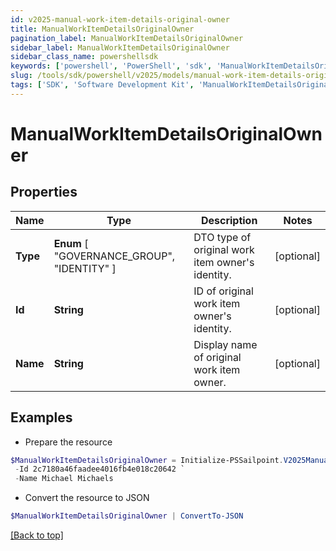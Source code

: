 ```yaml
---
id: v2025-manual-work-item-details-original-owner
title: ManualWorkItemDetailsOriginalOwner
pagination_label: ManualWorkItemDetailsOriginalOwner
sidebar_label: ManualWorkItemDetailsOriginalOwner
sidebar_class_name: powershellsdk
keywords: ['powershell', 'PowerShell', 'sdk', 'ManualWorkItemDetailsOriginalOwner', 'V2025ManualWorkItemDetailsOriginalOwner'] 
slug: /tools/sdk/powershell/v2025/models/manual-work-item-details-original-owner
tags: ['SDK', 'Software Development Kit', 'ManualWorkItemDetailsOriginalOwner', 'V2025ManualWorkItemDetailsOriginalOwner']
---
```



# ManualWorkItemDetailsOriginalOwner

## Properties

Name | Type | Description | Notes
------------ | ------------- | ------------- | -------------
**Type** |  **Enum** [  "GOVERNANCE_GROUP",    "IDENTITY" ] | DTO type of original work item owner's identity. | [optional] 
**Id** | **String** | ID of original work item owner's identity. | [optional] 
**Name** | **String** | Display name of original work item owner. | [optional] 

## Examples

- Prepare the resource
```powershell
$ManualWorkItemDetailsOriginalOwner = Initialize-PSSailpoint.V2025ManualWorkItemDetailsOriginalOwner  -Type IDENTITY `
 -Id 2c7180a46faadee4016fb4e018c20642 `
 -Name Michael Michaels
```

- Convert the resource to JSON
```powershell
$ManualWorkItemDetailsOriginalOwner | ConvertTo-JSON
```


[[Back to top]](#) 

